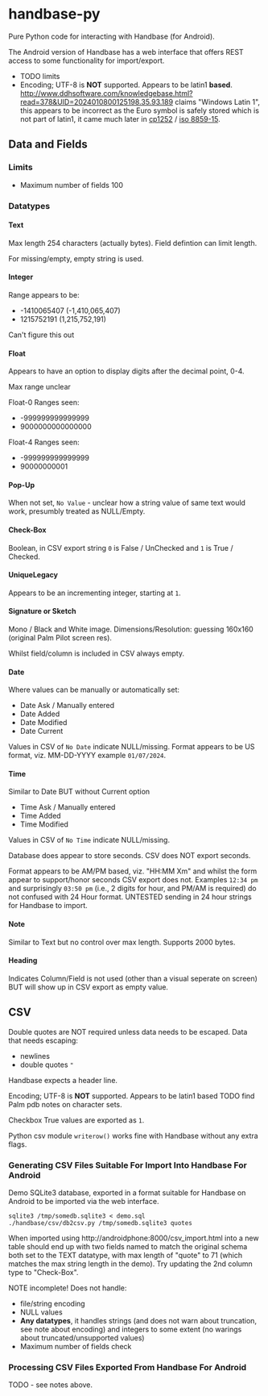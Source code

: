 # handbase-py

Pure Python code for interacting with Handbase (for Android).

The Android version of Handbase has a web interface that offers REST access to some functionality for import/export.

  * TODO limits
  * Encoding; UTF-8 is **NOT** supported. Appears to be latin1 **based**.
    http://www.ddhsoftware.com/knowledgebase.html?read=378&UID=2024010800125198.35.93.189
    claims "Windows Latin 1", this appears to be incorrect as the Euro symbol is safely stored which is not part of latin1, it came much later in [cp1252](https://en.wikipedia.org/wiki/Windows-1252) / [iso 8859-15](https://en.wikipedia.org/wiki/ISO/IEC_8859-15).

## Data and Fields

### Limits

  * Maximum number of fields 100

### Datatypes

#### Text

Max length 254 characters (actually bytes). Field defintion can limit length.

For missing/empty, empty string is used.

#### Integer

Range appears to be:

  * -1410065407 (-1,410,065,407)
  *  1215752191 (1,215,752,191)

Can't figure this out

#### Float

Appears to have an option to display digits after the decimal point, 0-4.

Max range unclear

Float-0 Ranges seen:

  * -999999999999999
  * 9000000000000000

Float-4 Ranges seen:

  * -999999999999999
  * 90000000001

#### Pop-Up

When not set, `No Value` - unclear how a string value of same text would work, presumbly treated as NULL/Empty.

#### Check-Box

Boolean, in CSV export string `0` is False / UnChecked and `1` is True / Checked.

#### UniqueLegacy

Appears to be an incrementing integer, starting at `1`.

#### Signature or Sketch

Mono / Black and White image. Dimensions/Resolution: guessing 160x160 (original Palm Pilot screen res).

Whilst field/column is included in CSV always empty.

#### Date

Where values can be manually or automatically set:

  * Date Ask / Manually entered
  * Date Added
  * Date Modified
  * Date Current

Values in CSV of `No Date` indicate NULL/missing.
Format appears to be US format, viz. MM-DD-YYYY example `01/07/2024`.

#### Time

Similar to Date BUT without Current option

  * Time Ask / Manually entered
  * Time Added
  * Time Modified

Values in CSV of `No Time` indicate NULL/missing.

Database does appear to store seconds. CSV does NOT export seconds.

Format appears to be AM/PM based, viz. "HH:MM Xm" and whilst the form appear to support/honor seconds CSV export does not. Examples `12:34 pm` and surprisingly `03:50 pm` (i.e., 2 digits for hour, and PM/AM is required) do not confused with 24 Hour format.
UNTESTED sending in 24 hour strings for Handbase to import.


#### Note

Similar to Text but no control over max length. Supports 2000 bytes.

#### Heading

Indicates Column/Field is not used (other than a visual seperate on screen) BUT will show up in CSV export as empty value.

## CSV

Double quotes are NOT required unless data needs to be escaped. Data that needs escaping:
  * newlines
  * double quotes `"`

Handbase expects a header line.

Encoding; UTF-8 is **NOT** supported. Appears to be latin1 based TODO find Palm pdb notes on character sets.

Checkbox True values are exported as `1`.

Python csv module `writerow()` works fine with Handbase without any extra flags.

### Generating CSV Files Suitable For Import Into Handbase For Android

Demo SQLite3 database, exported in a format suitable for Handbase on Android to be imported via the web interface.

    sqlite3 /tmp/somedb.sqlite3 < demo.sql
    ./handbase/csv/db2csv.py /tmp/somedb.sqlite3 quotes

When imported using http://androidphone:8000/csv_import.html into a new table should end up with two fields named to match the original schema both set to the TEXT datatype, with max length of "quote" to 71 (which matches the max string length in the demo).
Try updating the 2nd column type to "Check-Box".

NOTE incomplete! Does not handle:

  * file/string encoding
  * NULL values
  * **Any datatypes**, it handles strings (and does not warn about truncation, see note about encoding) and integers to some extent (no warings about truncated/unsupported values)
  * Maximum number of fields check


### Processing CSV Files Exported From Handbase For Android

TODO - see notes above.
